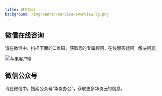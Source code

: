 ```yaml
---
title: 联系我们
background: /img/banner/service-overview-lg.png
---
```


## 微信在线咨询

请在微信中，扫描下面的二维码，获取您的专属顾问，在线解答疑问、解决问题。

![苹果客户端](/assets/contact_by_weixin.png)

## 微信公众号

请在微信中，搜索公众号“华炎办公”，获取更多华炎云的信息。